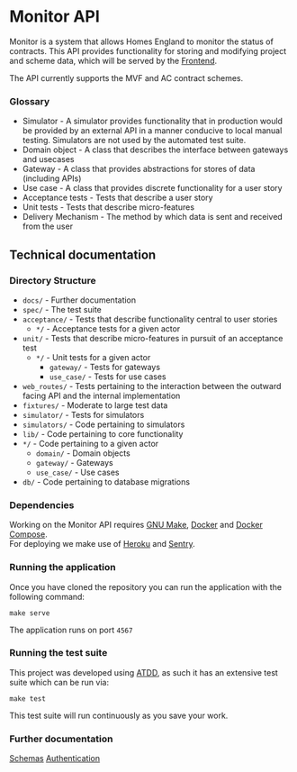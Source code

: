 # Monitor API

Monitor is a system that allows Homes England to monitor the status of contracts. This API provides functionality for storing and modifying project and scheme data, which will be served by the [Frontend](https://github.com/homes-england/monitor-frontend).  

The API currently supports the MVF and AC contract schemes.

### Glossary
 - Simulator - A simulator provides functionality that in production would be provided by an external API in a manner conducive to local manual testing. Simulators are not used by the automated test suite.
 - Domain object - A class that describes the interface between gateways and usecases  
 - Gateway - A class that provides abstractions for stores of data (including APIs)
 - Use case - A class that provides discrete functionality for a user story
 - Acceptance tests - Tests that describe a user story
 - Unit tests - Tests that describe micro-features
 - Delivery Mechanism - The method by which data is sent and received from the user

## Technical documentation

### Directory Structure
 - `docs/` - Further documentation
 - `spec/` - The test suite  
  - `acceptance/` - Tests that describe functionality central to user stories
    - `*/` - Acceptance tests for a given actor
  - `unit/` - Tests that describe micro-features in pursuit of an acceptance test
    - `*/` - Unit tests for a given actor
      - `gateway/` - Tests for gateways
      - `use_case/` - Tests for use cases
  - `web_routes/` - Tests pertaining to the interaction between the outward facing API and the internal implementation
  - `fixtures/` - Moderate to large test data
  - `simulator/` - Tests for simulators
 - `simulators/` - Code pertaining to simulators
 - `lib/` - Code pertaining to core functionality
  - `*/` - Code pertaining to a given actor
    - `domain/` - Domain objects
    - `gateway/` - Gateways
    - `use_case/` - Use cases
 - `db/` - Code pertaining to database migrations

### Dependencies
Working on the Monitor API requires [GNU Make](https://www.gnu.org/software/make/), [Docker](https://www.docker.com/) and [Docker Compose](https://docs.docker.com/compose/install/).  
For deploying we make use of [Heroku](https://heroku.com) and [Sentry](https://sentry.io/).

### Running the application

Once you have cloned the repository you can run the application with the following command:

`make serve`

The application runs on port `4567`

### Running the test suite

This project was developed using [ATDD](https://en.wikipedia.org/wiki/Acceptance_test%E2%80%93driven_development), as such it has an extensive test suite which can be run via:

`make test`

This test suite will run continuously as you save your work.

### Further documentation
[Schemas](docs/SCHEMAS.md)
[Authentication](docs/AUTHENTICATION.md)
